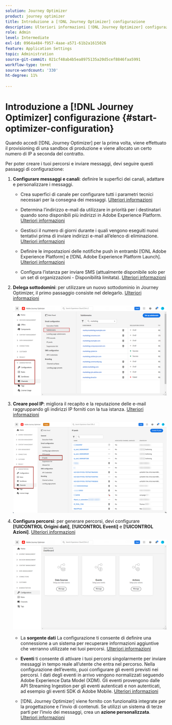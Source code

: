 ```yaml
---
solution: Journey Optimizer
product: journey optimizer
title: Introduzione a [!DNL Journey Optimizer] configurazione
description: Ulteriori informazioni [!DNL Journey Optimizer] configurazione
role: Admin
level: Intermediate
exl-id: 0964a484-f957-4aae-a571-61b2a1615026
feature: Application Settings
topic: Administration
source-git-commit: 021cf48ab4b5ea8975135a20d5cef8846faa5991
workflow-type: tm+mt
source-wordcount: '330'
ht-degree: 11%

---
```



# Introduzione a [!DNL Journey Optimizer] configurazione {#start-optimizer-configuration}

Quando accedi [!DNL Journey Optimizer] per la prima volta, viene effettuato il provisioning di una sandbox di produzione e viene allocato un certo numero di IP a seconda del contratto.

Per poter creare i tuoi percorsi e inviare messaggi, devi seguire questi passaggi di configurazione:

1. **Configurare messaggi e canali**: definire le superfici dei canali, adattare e personalizzare i messaggi.

   * Crea superfici di canale per configurare tutti i parametri tecnici necessari per la consegna dei messaggi. [Ulteriori informazioni](channel-surfaces.md)

   * Determina l’indirizzo e-mail da utilizzare in priorità per i destinatari quando sono disponibili più indirizzi in Adobe Experience Platform. [Ulteriori informazioni](primary-email-addresses.md)

   * Gestisci il numero di giorni durante i quali vengono eseguiti nuovi tentativi prima di inviare indirizzi e-mail all’elenco di eliminazione. [Ulteriori informazioni](manage-suppression-list.md)

   * Definire le impostazioni delle notifiche push in entrambi [!DNL Adobe Experience Platform] e [!DNL Adobe Experience Platform Launch]. [Ulteriori informazioni](../configuration/push-gs.md)

   <!--* Understand the push notification flow. [Learn more](../configuration/push-gs.md)-->

   * Configura l’istanza per inviare SMS (attualmente disponibile solo per un set di organizzazioni - Disponibilità limitata). [Ulteriori informazioni](sms-configuration.md)


1. **Delega sottodomini**: per utilizzare un nuovo sottodominio in Journey Optimizer, il primo passaggio consiste nel delegarlo. [Ulteriori informazioni](about-subdomain-delegation.md)

   ![](assets/subdomain.png)

1. **Creare pool IP**: migliora il recapito e la reputazione delle e-mail raggruppando gli indirizzi IP forniti con la tua istanza. [Ulteriori informazioni](ip-pools.md)

   ![](assets/ip-pool.png)

1. **Configura percorsi**: per generare percorsi, devi configurare **[!UICONTROL Origini dati]**, **[!UICONTROL Eventi]** e **[!UICONTROL Azioni]**. [Ulteriori informazioni](about-data-sources-events-actions.md)

   ![](assets/admin-menu.png)

   * La **sorgente dati** La configurazione ti consente di definire una connessione a un sistema per recuperare informazioni aggiuntive che verranno utilizzate nei tuoi percorsi. [Ulteriori informazioni](../datasource/about-data-sources.md)

   * **Eventi** ti consente di attivare i tuoi percorsi singolarmente per inviare messaggi in tempo reale all’utente che entra nel percorso. Nella configurazione dell’evento, puoi configurare gli eventi previsti nei percorsi. I dati degli eventi in arrivo vengono normalizzati seguendo Adobe Experience Data Model (XDM). Gli eventi provengono dalle API Streaming Ingestion per gli eventi autenticati e non autenticati, ad esempio gli eventi SDK di Adobe Mobile. [Ulteriori informazioni](../event/about-events.md)

   * [!DNL Journey Optimizer] viene fornito con funzionalità integrate per la progettazione e l’invio di contenuti. Se utilizzi un sistema di terze parti per l’invio dei messaggi, crea un **azione personalizzata**. [Ulteriori informazioni](../action/action.md)